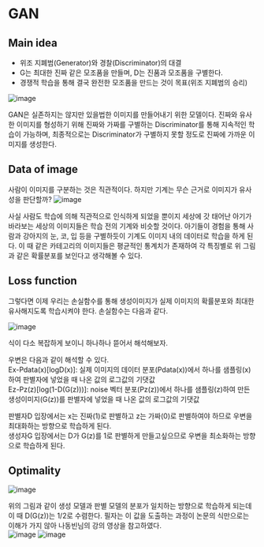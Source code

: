 # GAN

## Main idea
- 위조 지폐범(Generator)와 경찰(Discriminator)의 대결
- G는 최대한 진짜 같은 모조품을 만들며, D는 진품과 모조품을 구별한다. 
- 경쟁적 학습을 통해 결국 완전한 모조품을 만드는 것이 목표(위조 지폐범의 승리)  

![image](https://user-images.githubusercontent.com/76815825/112716874-48582000-8f2c-11eb-994f-4a2a2319f10d.png)

GAN은 실존하지는 않지만 있을법한 이미지를 만들어내기 위한 모델이다. 진짜와 유사한 이미지를 형성하기 위해 진짜와 가짜를 구별하는 Discriminator를 통해 지속적인 학습이 가능하며, 최종적으로는 Discriminator가
구별하지 못할 정도로 진짜에 가까운 이미지를 생성한다.  
  
  
## Data of image
사람이 이미지를 구분하는 것은 직관적이다. 하지만 기계는 무슨 근거로 이미지가 유사성을 판단할까?
![image](https://user-images.githubusercontent.com/76815825/112717057-71c57b80-8f2d-11eb-87b5-a919ee1d3dfb.png)

사실 사람도 학습에 의해 직관적으로 인식하게 되었을 뿐이지 세상에 갓 태어난 아기가 바라보는 세상의 이미지들은 학습 전의 기계와 비슷할 것이다. 아기들이 경험을 통해 사람과 강아지의 눈, 코, 입 등을 구별하듯이 기계도
이미지 내의 데이터로 학습을 하게 된다. 이 때 같은 카테고리의 이미지들은 평균적인 통계치가 존재하여 각 특징별로 위 그림과 같은 확률분포를 보인다고 생각해볼 수 있다.  
  
  
## Loss function
그렇다면 이제 우리는 손실함수를 통해 생성이미지가 실제 이미지의 확률분포와 최대한 유사해지도록 학습시켜야 한다. 손실함수는 다음과 같다.

![image](https://user-images.githubusercontent.com/76815825/112717394-b4885300-8f2f-11eb-8359-3a58892ef874.png)

식이 다소 복잡하게 보이니 하나하나 뜯어서 해석해보자.  

우변은 다음과 같이 해석할 수 있다.  
Ex-Pdata(x)[logD(x)]: 실제 이미지의 데이터 분포(Pdata(x))에서 하나를 샘플링(x)하여 판별자에 넣었을 때 나온 값의 로그값의 기댓값  
Ez-Pz(z)[log(1-D(G(z)))]: noise 벡터 분포(Pz(z))에서 하나를 샘플링(z)하여 만든 생성이미지(G(z))를 판별자에 넣었을 때 나온 값의 로그값의 기댓값  

판별자D 입장에서는 x는 진짜(1)로 판별하고 z는 가짜(0)로 판별하여야 하므로 우변을 최대화하는 방향으로 학습하게 된다.  
생성자G 입장에서는 D가 G(z)를 1로 판별하게 만들고싶으므로 우변을 최소화하는 방향으로 학습하게 된다.  
  
  
## Optimality
![image](https://user-images.githubusercontent.com/76815825/112717896-db945400-8f32-11eb-8f9d-0c34105e763f.png)

위의 그림과 같이 생성 모델과 판별 모델의 분포가 일치하는 방향으로 학습하게 되는데 이 때 D(G(z))는 1/2로 수렴한다.
필자는 이 값을 도출하는 과정이 논문의 식만으로는 이해가 가지 않아 나동빈님의 강의 영상을 참고하였다.  
![image](https://user-images.githubusercontent.com/76815825/112718025-be13ba00-8f33-11eb-8aee-d3d86fca2fd6.png)
![image](https://user-images.githubusercontent.com/76815825/112718016-ab998080-8f33-11eb-869d-220f2614de61.png)  

